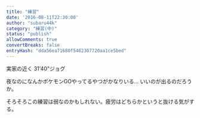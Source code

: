 ```yaml
---
title: "練習"
date: '2016-08-11T22:30:00'
author: "subaru44k"
category: "練習(中)"
status: "publish"
allowComments: true
convertBreaks: false
entryHash: "dda56ea71680f5462307720aa1ce5bed"
---
```

実家の近く
31&#39;40"ジョグ

夜なのになんかポケモンGOやってるやつがかなりいる…
いいのが出るのだろうか。

そろそろこの練習は弱なのかもしれない。疲労はどちらかというと抜ける気がする。
